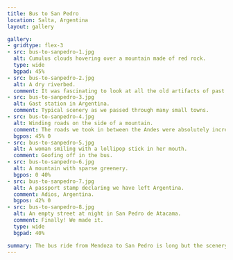 ```yaml
---
title: Bus to San Pedro
location: Salta, Argentina
layout: gallery

gallery:
- gridtype: flex-3
- src: bus-to-sanpedro-1.jpg
  alt: Cumulus clouds hovering over a mountain made of red rock.
  type: wide
  bgpad: 45%
- src: bus-to-sanpedro-2.jpg
  alt: A dry riverbed.
  comment: It was fascinating to look at all the old artifacts of past eras. There were many dry riverbeds and other signs of a once-active landscape that is no longer changing as fast (for now).
- src: bus-to-sanpedro-3.jpg
  alt: Gast station in Argentina.
  comment: Typical scenery as we passed through many small towns.
- src: bus-to-sanpedro-4.jpg
  alt: Winding roads on the side of a mountain.
  comment: The roads we took in between the Andes were absolutely incredible to travel on. We'd slowly make our way up a mountain and unceremoniously return down the other side.
  bgpos: 45% 0
- src: bus-to-sanpedro-5.jpg
  alt: A woman smiling with a lollipop stick in her mouth.
  comment: Goofing off in the bus.
- src: bus-to-sanpedro-6.jpg
  alt: A mountain with sparse greenery.
  bgpos: 0 40%
- src: bus-to-sanpedro-7.jpg
  alt: A passport stamp declaring we have left Argentina.
  comment: Adios, Argentina.
  bgpos: 42% 0
- src: bus-to-sanpedro-8.jpg
  alt: An empty street at night in San Pedro de Atacama.
  comment: Finally! We made it.
  type: wide
  bgpad: 40%

summary: The bus ride from Mendoza to San Pedro is long but the scenery is absolutely stunning. We stopped overnight in Salta, Argentina. Otherwise we just enjoyed the earth rolling by, slowly turning from lush green into arid desert as we approached San Pedro.
---
```

